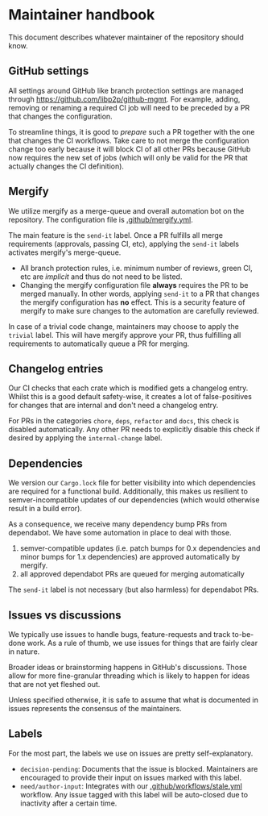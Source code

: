 # Maintainer handbook

This document describes whatever maintainer of the repository should know.

## GitHub settings

All settings around GitHub like branch protection settings are managed through https://github.com/libp2p/github-mgmt.
For example, adding, removing or renaming a required CI job will need to be preceded by a PR that changes the configuration.

To streamline things, it is good to _prepare_ such a PR together with the one that changes the CI workflows.
Take care to not merge the configuration change too early because it will block CI of all other PRs because GitHub now requires the new set of jobs (which will only be valid for the PR that actually changes the CI definition).

## Mergify

We utilize mergify as a merge-queue and overall automation bot on the repository.
The configuration file is [.github/mergify.yml](../.github/mergify.yml).

The main feature is the `send-it` label.
Once a PR fulfills all merge requirements (approvals, passing CI, etc), applying the `send-it` labels activates mergify's merge-queue.

- All branch protection rules, i.e. minimum number of reviews, green CI, etc are _implicit_ and thus do not need to be listed.
- Changing the mergify configuration file **always** requires the PR to be merged manually.
  In other words, applying `send-it` to a PR that changes the mergify configuration has **no** effect.
  This is a security feature of mergify to make sure changes to the automation are carefully reviewed.

In case of a trivial code change, maintainers may choose to apply the `trivial` label.
This will have mergify approve your PR, thus fulfilling all requirements to automatically queue a PR for merging.

## Changelog entries

Our CI checks that each crate which is modified gets a changelog entry.
Whilst this is a good default safety-wise, it creates a lot of false-positives for changes that are internal and don't need a changelog entry.

For PRs in the categories `chore`, `deps`, `refactor` and `docs`, this check is disabled automatically.
Any other PR needs to explicitly disable this check if desired by applying the `internal-change` label.

## Dependencies

We version our `Cargo.lock` file for better visibility into which dependencies are required for a functional build.
Additionally, this makes us resilient to semver-incompatible updates of our dependencies (which would otherwise result in a build error).

As a consequence, we receive many dependency bump PRs from dependabot.
We have some automation in place to deal with those.

1. semver-compatible updates (i.e. patch bumps for 0.x dependencies and minor bumps for 1.x dependencies) are approved automatically by mergify.
2. all approved dependabot PRs are queued for merging automatically

The `send-it` label is not necessary (but also harmless) for dependabot PRs.

## Issues vs discussions

We typically use issues to handle bugs, feature-requests and track to-be-done work.
As a rule of thumb, we use issues for things that are fairly clear in nature.

Broader ideas or brainstorming happens in GitHub's discussions.
Those allow for more fine-granular threading which is likely to happen for ideas that are not yet fleshed out.

Unless specified otherwise, it is safe to assume that what is documented in issues represents the consensus of the maintainers.

## Labels

For the most part, the labels we use on issues are pretty self-explanatory.

- `decision-pending`: Documents that the issue is blocked.
  Maintainers are encouraged to provide their input on issues marked with this label.
- `need/author-input`: Integrates with our [.github/workflows/stale.yml](../.github/workflows/stale.yml) workflow.
  Any issue tagged with this label will be auto-closed due to inactivity after a certain time.

